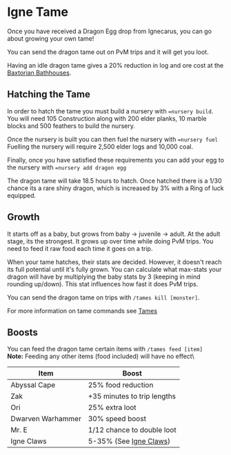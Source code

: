 # Igne Tame

Once you have received a Dragon Egg drop from Ignecarus, you can go about growing your own tame!

You can send the dragon tame out on PvM trips and it will get you loot.

Having an idle dragon tame gives a 20% reduction in log and ore cost at the [Baxtorian Bathhouses](../../minigames/baxtorian-bathhouses.md#boosts).

## Hatching the Tame

In order to hatch the tame you must build a nursery with `=nursery build`.\
You will need 105 Construction along with 200 elder planks, 10 marble blocks and 500 feathers to build the nursery.&#x20;

Once the nursery is built you can then fuel the nursery with `=nursery fuel`\
Fuelling the nursery will require 2,500 elder logs and 10,000 coal.

Finally, once you have satisfied these requirements you can add your egg to the nursery with `=nursery add dragon egg`

The dragon tame will take 18.5 hours to hatch. Once hatched there is a 1/30 chance its a rare shiny dragon, which is increased by 3% with a Ring of luck equipped.

## Growth

It starts off as a baby, but grows from baby -> juvenile -> adult. At the adult stage, its the strongest. It grows up over time while doing PvM trips. You need to feed it raw food each time it goes on a trip.

When your tame hatches, their stats are decided. However, it doesn't reach its full potential until it's fully grown. You can calculate what max-stats your dragon will have by multiplying the baby stats by 3 (keeping in mind rounding up/down). This stat influences how fast it does PvM trips.

You can send the dragon tame on trips with `/tames kill [monster]`.

For more information on tame commands see [Tames](../../custom-items/tames.md)

## Boosts

You can feed the dragon tame certain items with `/tames feed [item]`\
**Note:** Feeding any other items (food included) will have no effect\


| Item              | Boost                                                            |
| ----------------- | ---------------------------------------------------------------- |
| Abyssal Cape      | 25% food reduction                                               |
| Zak               | +35 minutes to trip lengths                                      |
| Ori               | 25% extra loot                                                   |
| Dwarven Warhammer | 30% speed boost                                                  |
| Mr. E             | 1/12 chance to double loot                                       |
| Igne Claws        | 5-35% (See [Igne Claws](../../custom-items/tames/igne-claws.md)) |

